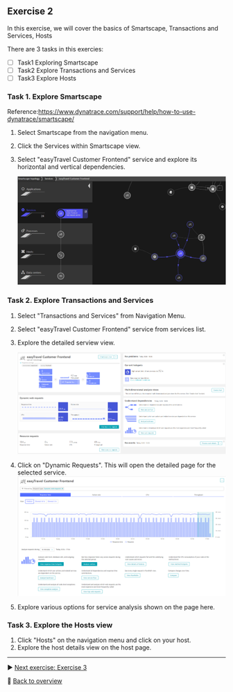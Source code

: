 ## Exercise 2
In this exercise, we will cover the basics of Smartscape, Transactions and Services, Hosts

There are 3 tasks in this exercies:
- [ ] Task1 Exploring Smartscape
- [ ] Task2 Explore Transactions and Services
- [ ] Task3 Explore Hosts

### Task 1. Explore Smartscape

Reference:https://www.dynatrace.com/support/help/how-to-use-dynatrace/smartscape/ 

1. Select Smartscape from the navigation menu.
2. Click the Services within Smartscape view.
3. Select "easyTravel Customer Frontend" service and explore its horizontal and vertical dependencies.

   ![Deploy](https://github.com/jsharma19/gettingstarted_hotsession/blob/master/assets/108-Smartscape.JPG)

  
### Task 2. Explore Transactions and Services

1. Select "Transactions and Services" from Navigation Menu.
2. Select "easyTravel Customer Frontend" service from services list. 
3. Explore the detailed serview view.

   ![Deploy](https://github.com/jsharma19/gettingstarted_hotsession/blob/master/assets/Service%20Overview.PNG)

3. Click on "Dynamic Requests". This will open the detailed page for the selected service.
   ![Deploy](https://github.com/jsharma19/gettingstarted_hotsession/blob/master/assets/ServiceAnalysis-111.PNG)
   
4. Explore various options for service analysis shown on the page here.   

### Task 3. Explore the Hosts view

1. Click "Hosts" on the navigation menu and click on your host. 
2. Explore the host details view on the host page.

---

:arrow_forward: [Next exercise: Exercise 3](/ex3)

:arrow_up_small: [Back to overview](https://github.com/performgohot19/DEM)
